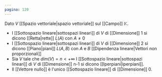 ```yaml
---
pagina: 120
---
```

Dato $V$ [[Spazio vettoriale|spazio vettoriale]] sul [[Campo]] $\mathbb{K}$.
- I [[Sottospazio lineare|sottospazi lineari]] di $V$ di [[Dimensione]] 1 si dicono [[Retta|rette]]
	$L(A)$ con $A \not= 0$ 
-  I [[Sottospazio lineare|sottospazi lineari]] di $V$ di [[Dimensione]] 2 si dicono [[Piano|piani]]
	$L(A,B)$ con $A$ e $B$ [[Dipendenza lineare|Vettori non proporzionali]]
- Sia $V$ tale che $dim(V) = n < +\infty$
	I [[Sottospazio lineare|sottospazi lineari]] di $V$ di [[Dimensione]] n-1 si dicono [[Iperpiani|iperpiani]].
- Il [[Vettore nullo]] è l'unico [[Sottospazio lineare]] di [[Dimensione]] 0.